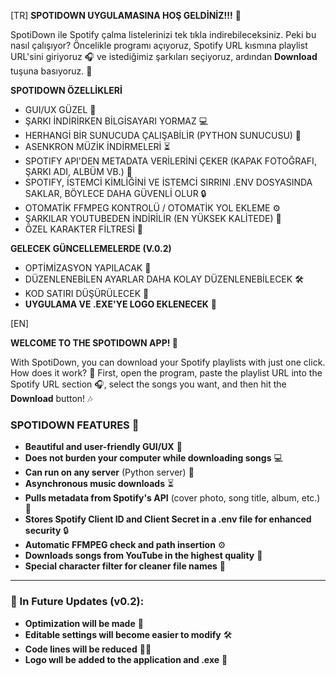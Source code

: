 [TR]
**SPOTIDOWN UYGULAMASINA HOŞ GELDİNİZ!!!** 🎉

SpotiDown ile Spotify çalma listelerinizi tek tıkla indirebileceksiniz. Peki bu nasıl çalışıyor? Öncelikle programı açıyoruz, Spotify URL kısmına playlist URL'sini giriyoruz 🎧 ve istediğimiz şarkıları seçiyoruz, ardından **Download** tuşuna basıyoruz. 🎵

**SPOTIDOWN ÖZELLİKLERİ**  
- GUI/UX GÜZEL 🎨  
- ŞARKI İNDİRİRKEN BİLGİSAYARI YORMAZ 💻  
- HERHANGİ BİR SUNUCUDA ÇALIŞABİLİR (PYTHON SUNUCUSU) 🐍  
- ASENKRON MÜZİK İNDİRMELERİ ⏳  
- SPOTIFY API'DEN METADATA VERİLERİNİ ÇEKER (KAPAK FOTOĞRAFI, ŞARKI ADI, ALBÜM VB.) 📀  
- SPOTIFY, İSTEMCİ KİMLİĞİNİ VE İSTEMCİ SIRRINI .ENV DOSYASINDA SAKLAR, BÖYLECE DAHA GÜVENLİ OLUR 🔒  
- OTOMATİK FFMPEG KONTROLÜ / OTOMATİK YOL EKLEME ⚙️  
- ŞARKILAR YOUTUBEDEN İNDİRİLİR (EN YÜKSEK KALİTEDE) 🎥  
- ÖZEL KARAKTER FİLTRESİ 🧹  

**GELECEK GÜNCELLEMELERDE (V.0.2)**  
- OPTİMİZASYON YAPILACAK 🚀  
- DÜZENLENEBİLEN AYARLAR DAHA KOLAY DÜZENLENEBİLECEK 🛠️  
- KOD SATIRI DÜŞÜRÜLECEK 🔧  
- **UYGULAMA VE .EXE'YE LOGO EKLENECEK** 🎨

[EN]

**WELCOME TO THE SPOTIDOWN APP! 🎉**

With SpotiDown, you can download your Spotify playlists with just one click. How does it work? 🤔 First, open the program, paste the playlist URL into the Spotify URL section 🎧, select the songs you want, and then hit the **Download** button! 🎶

### SPOTIDOWN FEATURES 🚀
- **Beautiful and user-friendly GUI/UX** 🎨
- **Does not burden your computer while downloading songs** 💻
- **Can run on any server** (Python server) 🐍
- **Asynchronous music downloads** ⏳
- **Pulls metadata from Spotify's API** (cover photo, song title, album, etc.) 📀
- **Stores Spotify Client ID and Client Secret in a .env file for enhanced security** 🔒
- **Automatic FFMPEG check and path insertion** ⚙️
- **Downloads songs from YouTube in the highest quality** 🎥
- **Special character filter for cleaner file names** 🧹

---

### 📅 In Future Updates (v0.2):
- **Optimization will be made** 🚀
- **Editable settings will become easier to modify** 🛠️
- **Code lines will be reduced** 🧑‍💻
- **Logo wıll be added to the application and .exe** 🎨
